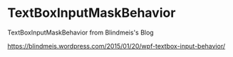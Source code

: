 # TextBoxInputMaskBehavior

TextBoxInputMaskBehavior from Blindmeis's Blog

https://blindmeis.wordpress.com/2015/01/20/wpf-textbox-input-behavior/
